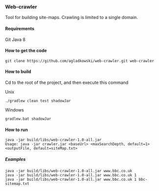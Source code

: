 ### Web-crawler

Tool for building site-maps.
Crawling is limited to a single domain. 


#### Requirements
Git
Java 8

#### How to get the code

```
git clone https://github.com/agladkowski/web-crawler.git web-crawler
```

#### How to build
Cd to the root of the project, and then execute this command

Unix
```
./gradlew clean test shadowJar
```

Windows
```
gradlew.bat shadowJar
```

#### How to run

```
java -jar build/libs/web-crawler-1.0-all.jar
Usage: java -jar crawler.jar <baseUrl> <maxSearchDepth, default=1> <outputFile, default=siteMap.txt>
```
##### Examples
```
java -jar build/libs/web-crawler-1.0-all.jar www.bbc.co.uk
java -jar build/libs/web-crawler-1.0-all.jar www.bbc.co.uk 1
java -jar build/libs/web-crawler-1.0-all.jar www.bbc.co.uk 1 bbc-sitemap.txt
```

